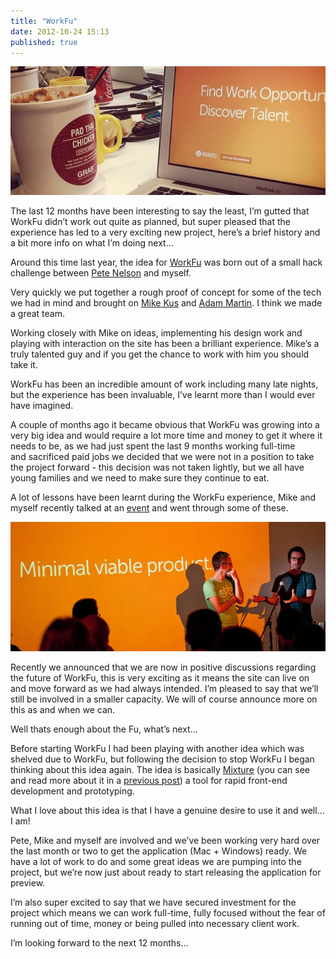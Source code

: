 ```yaml
---
title: "WorkFu"
date: 2012-10-24 15:13
published: true
---
```


![workfu + noodles](/assets/img/noodles+workfu.jpg)

The last 12 months have been interesting to say the least, I’m gutted that WorkFu didn’t work out quite as planned, but super pleased that the experience has led to a very exciting new project, here’s a brief history and a bit more info on what I’m doing next&#8230;

Around this time last year, the idea for [WorkFu](http://workfu.com) was born out of a small hack challenge between [Pete Nelson](http://twitter.com/petetak) and myself.

Very quickly we put together a rough proof of concept for some of the tech we had in mind and brought on [Mike Kus](http://twitter.com/mikekus) and [Adam Martin](http://twitter.com/adammmartin). I think we made a great team.

Working closely with Mike on ideas, implementing his design work and playing with interaction on the site has been a brilliant experience. Mike&#8217;s a truly talented guy and if you get the chance to work with him you should take it.

WorkFu has been an incredible amount of work including many late nights, but the experience has been invaluable, I&#8217;ve learnt more than I would ever have imagined. 

A couple of months ago it became obvious that WorkFu was growing into a very big idea and would require a lot more time and money to get it where it needs to be, as we had just spent the last 9 months working full-time and sacrificed paid jobs we decided that we were not in a position to take the project forward - this decision was not taken lightly, but we all have young families and we need to make sure they continue to eat.

A lot of lessons have been learnt during the WorkFu experience, Mike and myself recently talked at an [event](http://2012.shropgeek-revolution.co.uk/) and went through some of these.

![Shropshire talk](/assets/img/shropshire+talk.jpg)

Recently we announced that we are now in positive discussions regarding the future of WorkFu, this is very exciting as it means the site can live on and move forward as we had always intended. I&#8217;m pleased to say that we&#8217;ll still be involved in a smaller capacity. We will of course announce more on this as and when we can.

Well thats enough about the Fu, what&#8217;s next&#8230;

Before starting WorkFu I had been playing with another idea which was shelved due to WorkFu, but following the decision to stop WorkFu I began thinking about this idea again. The idea is basically [Mixture](http://mixture.io) (you can see and read more about it in a [previous post](http://neilkinnish.com/post/31819131515)) a tool for rapid front-end development and prototyping.

What I love about this idea is that I have a genuine desire to use it and well&#8230; I am!

Pete, Mike and myself are involved and we&#8217;ve been working very hard over the last month or two to get the application (Mac + Windows) ready. We have a lot of work to do and some great ideas we are pumping into the project, but we’re now just about ready to start releasing the application for preview. 

I&#8217;m also super excited to say that we have secured investment for the project which means we can work full-time, fully focused without the fear of running out of time, money or being pulled into necessary client work.

I&#8217;m looking forward to the next 12 months&#8230;